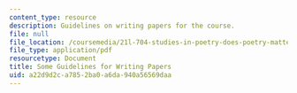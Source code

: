 ```yaml
---
content_type: resource
description: Guidelines on writing papers for the course.
file: null
file_location: /coursemedia/21l-704-studies-in-poetry-does-poetry-matter-fall-2002/a22d9d2ca7852ba0a6da940a56569daa_poetryessays.pdf
file_type: application/pdf
resourcetype: Document
title: Some Guidelines for Writing Papers
uid: a22d9d2c-a785-2ba0-a6da-940a56569daa
---
```

